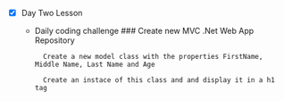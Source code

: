  - [x] Day Two Lesson
    - Daily coding challenge
            ### Create new MVC .Net Web App Repository
            
            Create a new model class with the properties FirstName, Middle Name, Last Name and Age

            Create an instace of this class and and display it in a h1 tag 